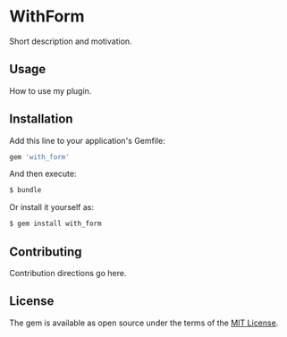 # WithForm
Short description and motivation.

## Usage
How to use my plugin.

## Installation
Add this line to your application's Gemfile:

```ruby
gem 'with_form'
```

And then execute:
```bash
$ bundle
```

Or install it yourself as:
```bash
$ gem install with_form
```

## Contributing
Contribution directions go here.

## License
The gem is available as open source under the terms of the [MIT License](https://opensource.org/licenses/MIT).

